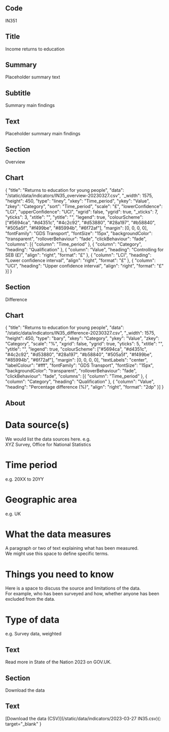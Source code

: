 ## Code
IN351

## Title
Income returns to education

## Summary
Placeholder summary text

## Subtitle
Summary main findings

## Text
Placeholder summary main findings

## Section
Overview

## Chart
{ "title": "Returns to education for young people", "data": "/static/data/indicators/IN35_overview-20230327.csv", "_width": 1575, "height": 450, "type": "liney", "xkey": "Time_period", "ykey": "Value", "zkey": "Category", "sort": "Time_period", "scale": "£", "lowerConfidence": "LCI", "upperConfidence": "UCI", "xgrid": false, "ygrid": true, "_xticks": 7, "yticks": 3, "xtitle": "", "ytitle": "", "legend": true, "colourScheme": ["#5694ca", "#d4351c", "#4c2c92", "#d53880", "#28a197", "#b58840", "#505a5f", "#f499be", "#85994b", "#6f72af"], "margin": [0, 0, 0, 0], "fontFamily": "GDS Transport", "fontSize": "15px", "backgroundColor": "transparent", "rolloverBehaviour": "fade", "clickBehaviour": "fade", "columns": [{ "column": "Time_period" }, { "column": "Category", "heading": "Qualification" }, { "column": "Value", "heading": "Controlling for SEB (£)", "align": "right", "format": "£" }, { "column": "LCI", "heading": "Lower confidence interval", "align": "right", "format": "£" }, { "column": "UCI", "heading": "Upper confidence interval", "align": "right", "format": "£" }] }

## Section
Difference

## Chart
{ "title": "Returns to education for young people", "data": "/static/data/indicators/IN35_difference-20230327.csv", "_width": 1575, "height": 450, "type": "bary", "xkey": "Category", "ykey": "Value", "zkey": "Category", "scale": "%", "xgrid": false, "ygrid": true, "yticks": 5, "xtitle": "", "ytitle": "", "legend": true, "colourScheme": ["#5694ca", "#d4351c", "#4c2c92", "#d53880", "#28a197", "#b58840", "#505a5f", "#f499be", "#85994b", "#6f72af"], "margin": [0, 0, 0, 0], "textLabels": "center", "labelColour": "#fff", "fontFamily": "GDS Transport", "fontSize": "15px", "backgroundColor": "transparent", "rolloverBehaviour": "fade", "clickBehaviour": "fade", "columns": [{ "column": "Time_period" }, { "column": "Category", "heading": "Qualification" }, { "column": "Value", "heading": "Percentage difference (%)", "align": "right", "format": "2dp" }] }

## About
# Data source(s)
We would list the data sources here. e.g.<br>
XYZ Survey, Office for National Statistics

# Time period
e.g. 20XX to 20YY

# Geographic area
e.g. UK

# What the data measures
A paragraph or two of text explaining what has been measured.<br>
We might use this space to define specific terms.

# Things you need to know
Here is a space to discuss the source and limitations of the data.<br>
For example, who has been surveyed and how, whether anyone has been excluded from the data.

# Type of data
e.g. Survey data, weighted

## Text
Read more in State of the Nation 2023 on GOV.UK.

## Section
Download the data

## Text
[Download the data (CSV)](/static/data/indicators/2023-03-27 IN35.csv){: target="_blank" }
